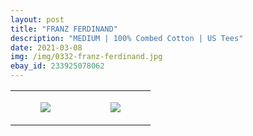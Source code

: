 ```yaml
---
layout: post
title: "FRANZ FERDINAND"
description: "MEDIUM | 100% Combed Cotton | US Tees"
date: 2021-03-08
img: /img/0332-franz-ferdinand.jpg
ebay_id: 233925078062
---
```




<table style="width:100%;"><tr><td style="vertical-align:top;">
      <figure class="tmblr-full" data-orig-height="2048" data-orig-width="1365" data-orig-src="https://concertshirts.netlify.app/shirts/0332/0332-01.jpg"><img src="https://64.media.tumblr.com/4977d98b70b04fad4a52eaefe184ad65/28dec646ba403a59-fb/s540x810/c8fcfc4c58f7f609c822794e9e7b60979ef1dc08.jpg" data-orig-height="2048" data-orig-width="1365" data-orig-src="https://concertshirts.netlify.app/shirts/0332/0332-01.jpg"/></figure></td>
    <td style="vertical-align:top;">
      <figure class="tmblr-full" data-orig-height="2048" data-orig-width="1365" data-orig-src="https://concertshirts.netlify.app/shirts/0332/0332-02.jpg"><img src="https://64.media.tumblr.com/b6885f9266fcb8b7e3a99dc9b81854aa/28dec646ba403a59-00/s540x810/ac96e1322fa7f08159e02b4e40da71cf13a1e49f.jpg" data-orig-height="2048" data-orig-width="1365" data-orig-src="https://concertshirts.netlify.app/shirts/0332/0332-02.jpg"/></figure></td>
  </tr></table>
